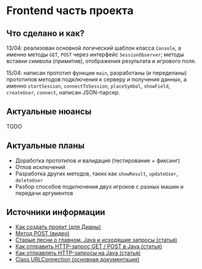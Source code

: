# Frontend часть проекта
## Что сделано и как?
13/04: реализован основной логический шаблон класса `Console`, а именно методы `GET`, `POST` через интерфейс `SessionObserver`; 
методы вставки символа (примитив), отображения результата и игрового поля.

15/04: написан прототип функции `main`, разработаны (и переделаны) прототипов методов подключения к серверу и получения данных, а именно `startSession`, `connectToSession`, `placeSymbol`, `showField`, `createUser`, `connect`, написан JSON-парсер.

## Актуальные нюансы
TODO

## Актуальные планы
* Доработка прототипов и валидация (тестирование + фиксинг)
* Отлов исключений
* Разработка других методов, таких как `showResult`, `updateUser`, `deleteUser`
* Разбор способов подключения двух игроков с разных машин и передачи аргументов

## Источники информации
* [Как создать проект (для Дианы)](https://www.youtube.com/watch?v=dxn5DsMWhGY)
* [Метод POST (видео)](https://www.youtube.com/watch?v=pc_jrANrjUc&list=PL81zTpL449O1KU5CCjGGqLXoxqZQj6pNr&index=11)
* [Старые песни о главном. Java и исходящие запросы (статья)](https://habr.com/ru/company/umbrellaitcom/blog/423591/)
* [Как отправить HTTP-запрос GET / POST в Java (статья)](https://russianblogs.com/article/35471062972/)
* [Как отправлять HTTP-запросы на Java (статья)](https://javascopes.com/how-to-send-http-requests-in-java-301bb159/)
* [Class URLConnection (основная документация)](https://docs.oracle.com/javase/8/docs/api/java/net/URLConnection.html#addRequestProperty-java.lang.String-java.lang.String-)
